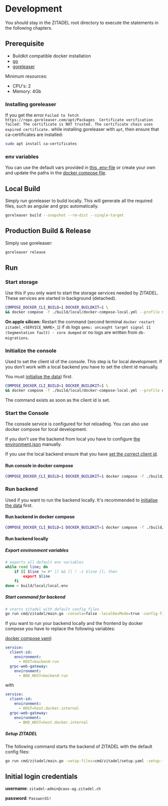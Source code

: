 # Development

You should stay in the ZITADEL root directory to execute the statements in the following chapters.

## Prerequisite

- Buildkit compatible docker installation
- [go](https://go.dev/doc/install)
- [goreleaser](https://goreleaser.com/install/)

Minimum resources:

- CPU's: 2
- Memory: 4Gb

### Installing goreleaser

If you get the error `Failed to fetch https://repo.goreleaser.com/apt/Packages  Certificate verification failed: The certificate is NOT trusted. The certificate chain uses expired certificate.` while installing goreleaser with `apt`, then ensure that ca-certificates are installed:

```sh
sudo apt install ca-certificates
```

### env variables

You can use the default vars provided in [this .env-file](../build/local/local.env) or create your own and update the paths in the [docker compose file](../build/local/docker-compose-local.yml).

## Local Build

Simply run goreleaser to build locally. This will generate all the required files, such as angular and grpc automatically.

```sh
goreleaser build --snapshot --rm-dist --single-target
```

## Production Build & Release

Simply use goreleaser:

```sh
goreleaser release
```

## Run

### Start storage

Use this if you only want to start the storage services needed by ZITADEL. These services are started in background (detached).

```bash
COMPOSE_DOCKER_CLI_BUILD=1 DOCKER_BUILDKIT=1 \
&& docker compose -f ./build/local/docker-compose-local.yml --profile storage up -d
```

**On apple silicon:**
Restart the command (second terminal `docker restart zitadel_<SERVICE_NAME>_1`) if `db` logs `qemu: uncaught target signal 11 (Segmentation fault) - core dumped` or no logs are written from `db-migrations`.

### Initialize the console

Used to set the client id of the console. This step is for local development. If you don't work with a local backend you have to set the client id manually.

You must [initialise the data](###-Initialise-data)) first.

```bash
COMPOSE_DOCKER_CLI_BUILD=1 DOCKER_BUILDKIT=1 \
&& docker compose -f ./build/local/docker-compose-local.yml --profile console-stub up --exit-code-from client-id
```

The command exists as soon as the client id is set.

### Start the Console

The console service is configured for hot reloading. You can also use docker compose for local development.

If you don't use the backend from local you have to configure [the environment.json](../build/local/environment.json) manually.

If you use the local backend ensure that you have [set the correct client id](###-Initialise-frontend).

#### Run console in docker compose

```bash
COMPOSE_DOCKER_CLI_BUILD=1 DOCKER_BUILDKIT=1 docker compose -f ./build/local/docker-compose-local.yml --profile frontend up
```

### Run backend

Used if you want to run the backend locally. It's recommended to [initialise the data](###-Initialise-data) first.

#### Run backend in docker compose

```bash
COMPOSE_DOCKER_CLI_BUILD=1 DOCKER_BUILDKIT=1 docker compose -f ./build/local/docker-compose-local.yml --profile storage --profile backend up
```

#### Run backend locally

##### Export environment variables

```bash
# exports all default env variables
while read line; do
    if [[ $line != #* ]] && [[ ! -z $line ]]; then
        export $line
    fi
done < build/local/local.env
```

##### Start command for backend

```bash
# starts zitadel with default config files
go run cmd/zitadel/main.go -console=false -localDevMode=true -config-files=cmd/zitadel/startup.yaml -config-files=cmd/zitadel/system-defaults.yaml -config-files=cmd/zitadel/authz.yaml start
```

If you want to run your backend locally and the frontend by docker compose you have to replace the following variables:

[docker compose yaml](../build/local/docker-compose-local.yml):

```yaml
service:
  client-id:
    environment:
      - HOST=backend-run
  grpc-web-gateway:
    environment:
      - BKD_HOST=backend-run
```

with

```yaml
service:
  client-id:
    environment:
      - HOST=host.docker.internal
  grpc-web-gateway:
    environment:
      - BKD_HOST=host.docker.internal
```

##### Setup ZITADEL

The following command starts the backend of ZITADEL with the default config files:

```bash
go run cmd/zitadel/main.go -setup-files=cmd/zitadel/setup.yaml -setup-files=cmd/zitadel/system-defaults.yaml -setup-files=cmd/zitadel/authz.yaml setup
```

## Initial login credentials

**username**: `zitadel-admin@caos-ag.zitadel.ch`

**password**: `Password1!`
